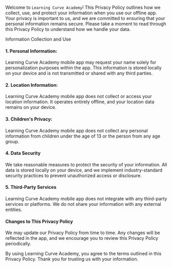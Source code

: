 Welcome to `Learning Curve Academy`! This Privacy Policy outlines how we collect, use, and protect your information when you use our offline app. Your privacy is important to us, and we are committed to ensuring that your personal information remains secure. Please take a moment to read through this Privacy Policy to understand how we handle your data.

Information Collection and Use
#### 1. Personal Information:

Learning Curve Academy mobile app may request your name solely for personalization purposes within the app. This information is stored locally on your device and is not transmitted or shared with any third parties.

#### 2. Location Information:

Learning Curve Academy mobile app does not collect or access your location information. It operates entirely offline, and your location data remains on your device.

#### 3. Children's Privacy:

Learning Curve Academy mobile app does not collect any personal information from children under the age of 13 or the person from any age group.


#### 4. Data Security
We take reasonable measures to protect the security of your information. All data is stored locally on your device, and we implement industry-standard security practices to prevent unauthorized access or disclosure.

#### 5. Third-Party Services
Learning Curve Academy mobile app does not integrate with any third-party services or platforms. We do not share your information with any external entities.

#### Changes to This Privacy Policy
We may update our Privacy Policy from time to time. Any changes will be reflected in the app, and we encourage you to review this Privacy Policy periodically.


By using Learning Curve Academy, you agree to the terms outlined in this Privacy Policy. Thank you for trusting us with your information.